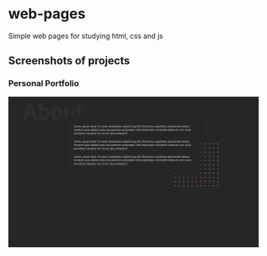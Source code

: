 # web-pages
Simple web pages for studying html, css and js

## Screenshots of projects

### Personal Portfolio
<img src="./screenshots/Personal Portfolio - about.png">
